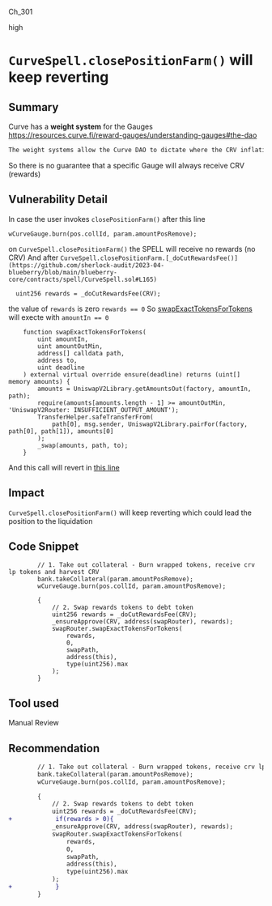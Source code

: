 Ch_301

high

# `CurveSpell.closePositionFarm()` will keep reverting

## Summary

Curve has a **weight system** for the Gauges 
https://resources.curve.fi/reward-gauges/understanding-gauges#the-dao
```diff
The weight systems allow the Curve DAO to dictate where the CRV inflation should go…
```
So there is no guarantee that a specific Gauge will always receive CRV (rewards)
 
## Vulnerability Detail
In case the user invokes `closePositionFarm()`
 after this line
```solidity
wCurveGauge.burn(pos.collId, param.amountPosRemove);
```
on `CurveSpell.closePositionFarm()` the SPELL will receive no rewards (no CRV)
And after `CurveSpell.closePositionFarm.[_doCutRewardsFee()](https://github.com/sherlock-audit/2023-04-blueberry/blob/main/blueberry-core/contracts/spell/CurveSpell.sol#L165)` 
```solidity
  uint256 rewards = _doCutRewardsFee(CRV);
```
the value of  `rewards` is zero `rewards == 0`
So [swapExactTokensForTokens](https://github.com/Uniswap/v2-periphery/blob/master/contracts/UniswapV2Router02.sol#LL224C1-L237C6) will execte with `amountIn == 0`
```solidity
    function swapExactTokensForTokens(
        uint amountIn,
        uint amountOutMin,
        address[] calldata path,
        address to,
        uint deadline
    ) external virtual override ensure(deadline) returns (uint[] memory amounts) {
        amounts = UniswapV2Library.getAmountsOut(factory, amountIn, path);
        require(amounts[amounts.length - 1] >= amountOutMin, 'UniswapV2Router: INSUFFICIENT_OUTPUT_AMOUNT');
        TransferHelper.safeTransferFrom(
            path[0], msg.sender, UniswapV2Library.pairFor(factory, path[0], path[1]), amounts[0]
        );
        _swap(amounts, path, to);
    }
```   
And this call will revert in [this line](https://github.com/Uniswap/v2-periphery/blob/master/contracts/libraries/UniswapV2Library.sol#LL44C17-L44C27)

## Impact
`CurveSpell.closePositionFarm()` will keep reverting which could lead the position to the liquidation 
## Code Snippet
```solidity
        // 1. Take out collateral - Burn wrapped tokens, receive crv lp tokens and harvest CRV
        bank.takeCollateral(param.amountPosRemove);
        wCurveGauge.burn(pos.collId, param.amountPosRemove);

        {
            // 2. Swap rewards tokens to debt token
            uint256 rewards = _doCutRewardsFee(CRV);
            _ensureApprove(CRV, address(swapRouter), rewards);
            swapRouter.swapExactTokensForTokens(
                rewards,
                0,
                swapPath,
                address(this),
                type(uint256).max
            );
        }
```

## Tool used

Manual Review

## Recommendation
```diff
        // 1. Take out collateral - Burn wrapped tokens, receive crv lp tokens and harvest CRV
        bank.takeCollateral(param.amountPosRemove);
        wCurveGauge.burn(pos.collId, param.amountPosRemove);

        {
            // 2. Swap rewards tokens to debt token
            uint256 rewards = _doCutRewardsFee(CRV);
+            if(rewards > 0){
            _ensureApprove(CRV, address(swapRouter), rewards);
            swapRouter.swapExactTokensForTokens(
                rewards,
                0,
                swapPath,
                address(this),
                type(uint256).max
            );
+            }
        }
```